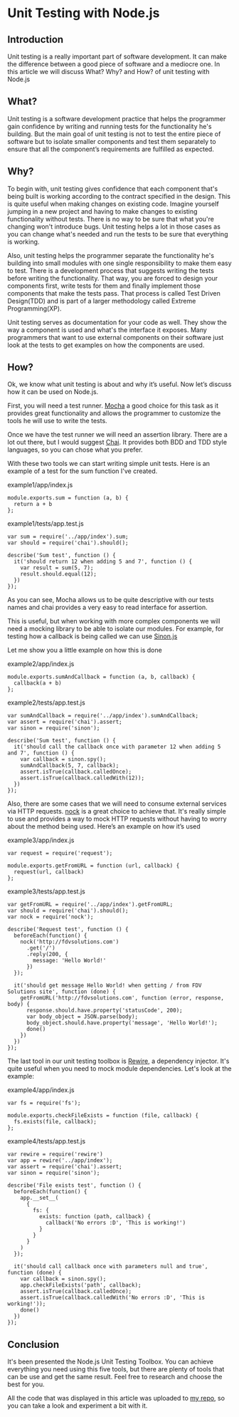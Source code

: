 # Unit Testing with Node.js

## Introduction

Unit testing is a really important part of software development. It can make the difference between a good piece of software and a mediocre one. In this article we will discuss What? Why? and How? of unit testing with Node.js

## What?

Unit testing is a software development practice that helps the programmer gain confidence by writing and running tests for the functionality he's building. But the main goal of unit testing is not to test the entire piece of software but to isolate smaller components and test them separately to ensure that all the component’s requirements are fulfilled as expected.

## Why?

To begin with, unit testing gives confidence that each component that's being built is working according to the contract specified in the design. This is quite useful when making changes on existing code. Imagine yourself jumping in a new project and having to make changes to existing functionality without tests. There is no way to be sure that what you're changing won't introduce bugs. Unit testing helps a lot in those cases as you can change what's needed and run the tests to be sure that everything is working.

Also, unit testing helps the programmer separate the functionality he's building into small modules with one single responsibility to make them easy to test. There is a development process that suggests writing the tests before writing the functionality. That way, you are forced to design your components first, write tests for them and finally implement those components that make the tests pass. That process is called Test Driven Design(TDD) and is part of a larger methodology called Extreme Programming(XP).

Unit testing serves as documentation for your code as well. They show the way a component is used and what's the interface it exposes. Many programmers that want to use external components on their software just look at the tests to get examples on how the components are used.

## How?

Ok, we know what unit testing is about and why it’s useful. Now let’s discuss how it can be used on Node.js.

First, you will need a test runner. [Mocha](https://mochajs.org/) a good choice for this task as it provides great functionality and allows the programmer to customize the tools he will use to write the tests.

Once we have the test runner we will need an assertion library. There are a lot out there, but I would suggest [Chai](http://chaijs.com/). It provides both BDD and TDD style languages, so you can chose what you prefer.

With these two tools we can start writing simple unit tests. Here is an example of a test for the sum function I've created.

example1/app/index.js

    module.exports.sum = function (a, b) {
      return a + b
    };

example1/tests/app.test.js

    var sum = require('../app/index').sum;
    var should = require('chai').should();

    describe('Sum test', function () {
      it('should return 12 when adding 5 and 7', function () {
        var result = sum(5, 7);
        result.should.equal(12);
      })
    });

As you can see, Mocha allows us to be quite descriptive with our tests names and chai provides a very easy to read interface for assertion.

This is useful, but when working with more complex components we will need a mocking library to be able to isolate our modules. For example, for testing how a callback is being called we can use [Sinon.js](http://sinonjs.org/)

Let me show you a little example on how this is done

example2/app/index.js

    module.exports.sumAndCallback = function (a, b, callback) {
      callback(a + b)
    };

example2/tests/app.test.js

    var sumAndCallback = require('../app/index').sumAndCallback;
    var assert = require('chai').assert;
    var sinon = require('sinon');

    describe('Sum test', function () {
      it('should call the callback once with parameter 12 when adding 5 and 7', function () {
        var callback = sinon.spy();
        sumAndCallback(5, 7, callback);
        assert.isTrue(callback.calledOnce);
        assert.isTrue(callback.calledWith(12));
      })
    });

Also, there are some cases that we will need to consume external services via HTTP requests. [nock](https://github.com/pgte/nock) is a great choice to achieve that. It's really simple to use and provides a way to mock HTTP requests without having to worry about the method being used. Here’s an example on how it’s used

example3/app/index.js

    var request = require('request');

    module.exports.getFromURL = function (url, callback) {
      request(url, callback)
    };

example3/tests/app.test.js

    var getFromURL = require('../app/index').getFromURL;
    var should = require('chai').should();
    var nock = require('nock');

    describe('Request test', function () {
      beforeEach(function() {
        nock('http://fdvsolutions.com')
          .get('/')
          .reply(200, {
            message: 'Hello World!'
          })
      });

      it('should get message Hello World! when getting / from FDV Solutions site', function (done) {
        getFromURL('http://fdvsolutions.com', function (error, response, body) {
          response.should.have.property('statusCode', 200);
          var body_object = JSON.parse(body);
          body_object.should.have.property('message', 'Hello World!');
          done()
        })
      })
    });

The last tool in our unit testing toolbox is [Rewire](https://github.com/jhnns/rewire/), a dependency injector. It's quite useful when you need to mock module dependencies.
Let's look at the example:

example4/app/index.js

    var fs = require('fs');

    module.exports.checkFileExists = function (file, callback) {
      fs.exists(file, callback);
    };

example4/tests/app.test.js

    var rewire = require('rewire')
    var app = rewire('../app/index');
    var assert = require('chai').assert;
    var sinon = require('sinon');

    describe('File exists test', function () {
      beforeEach(function() {
        app.__set__(
          {
            fs: {
              exists: function (path, callback) {
                callback('No errors :D', 'This is working!')
              }
            }
          }
        )
      });

      it('should call callback once with parameters null and true', function (done) {
        var callback = sinon.spy();
        app.checkFileExists('path', callback);
        assert.isTrue(callback.calledOnce);
        assert.isTrue(callback.calledWith('No errors :D', 'This is working!'));
        done()
      })
    });

## Conclusion

It's been presented the Node.js Unit Testing Toolbox. You can achieve everything you need using this five tools, but there are plenty of tools that can be use and get the same result. Feel free to research and choose the best for you.

All the code that was displayed in this article was uploaded to [my repo](https://github.com/tomasboccardo/node-testing-examples), so you can take a look and experiment a bit with it.
